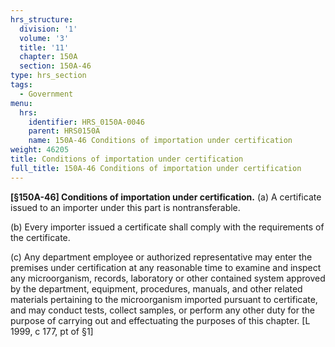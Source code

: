 ```yaml
---
hrs_structure:
  division: '1'
  volume: '3'
  title: '11'
  chapter: 150A
  section: 150A-46
type: hrs_section
tags:
  - Government
menu:
  hrs:
    identifier: HRS_0150A-0046
    parent: HRS0150A
    name: 150A-46 Conditions of importation under certification
weight: 46205
title: Conditions of importation under certification
full_title: 150A-46 Conditions of importation under certification
---
```

**[§150A-46] Conditions of importation under certification.** (a) A certificate issued to an importer under this part is nontransferable.

(b) Every importer issued a certificate shall comply with the requirements of the certificate.

(c) Any department employee or authorized representative may enter the premises under certification at any reasonable time to examine and inspect any microorganism, records, laboratory or other contained system approved by the department, equipment, procedures, manuals, and other related materials pertaining to the microorganism imported pursuant to certificate, and may conduct tests, collect samples, or perform any other duty for the purpose of carrying out and effectuating the purposes of this chapter. [L 1999, c 177, pt of §1]